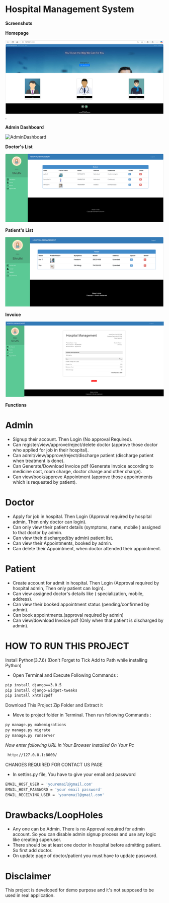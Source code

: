 # Hospital Management System

**Screenshots**

**Homepage**

![Homepage](static/home.png).


**Admin Dashboard**

![AdminDashboard](static/AdminHomepage.png)

**Doctor's List**

![Doctor's List](static/Doctor.png)

**Patient's List**

![Patient's List](static/Patient.png)

**Invoice**

![Invoice](static/Invoice.png)

**Functions**

# Admin
- Signup their account. Then Login (No approval Required). 
- Can register/view/approve/reject/delete doctor (approve those doctor who applied for job in their hospital).
- Can admit/view/approve/reject/discharge patient (discharge patient when treatment is done).
- Can Generate/Download Invoice pdf (Generate Invoice according to medicine cost, room charge, doctor charge and other charge).
- Can view/book/approve Appointment (approve those appointments which is requested by patient).
# Doctor
- Apply for job in hospital. Then Login (Approval required by hospital admin, Then only doctor can login).
- Can only view their patient details (symptoms, name, mobile ) assigned to that doctor by admin.
- Can view their discharged(by admin) patient list.
- Can view their Appointments, booked by admin.
- Can delete their Appointment, when doctor attended their appointment.
# Patient
- Create account for admit in hospital. Then Login (Approval required by hospital admin, Then only patient can login).
- Can view assigned doctor's details like ( specialization, mobile, address).
- Can view their booked appointment status (pending/confirmed by admin).
- Can book appointments.(approval required by admin)
- Can view/download Invoice pdf (Only when that patient is discharged by admin).

# HOW TO RUN THIS PROJECT
Install Python(3.7.6) (Don't Forget to Tick Add to Path while installing Python)

- Open Terminal and Execute Following Commands :
```bash
pip install django==3.0.5
pip install django-widget-tweaks
pip install xhtml2pdf
```

Download This Project Zip Folder and Extract it
- Move to project folder in Terminal. Then run following Commands :
```bash
py manage.py makemigrations
py manage.py migrate
py manage.py runserver
```
*Now enter following URL in Your Browser Installed On Your Pc*

```bash
 http://127.0.0.1:8000/
```
CHANGES REQUIRED FOR CONTACT US PAGE
- In settins.py file, You have to give your email and password

``` bash
EMAIL_HOST_USER = 'youremail@gmail.com'
EMAIL_HOST_PASSWORD = 'your email password'
EMAIL_RECEIVING_USER = 'youremail@gmail.com'
```

# Drawbacks/LoopHoles
- Any one can be Admin. There is no Approval required for admin account. So you can disable admin signup process and use any logic like creating superuser.
- There should be at least one doctor in hospital before admitting patient. So first add doctor.
- On update page of doctor/patient you must have to update password.
# Disclaimer
This project is developed for demo purpose and it's not supposed to be used in real application.
